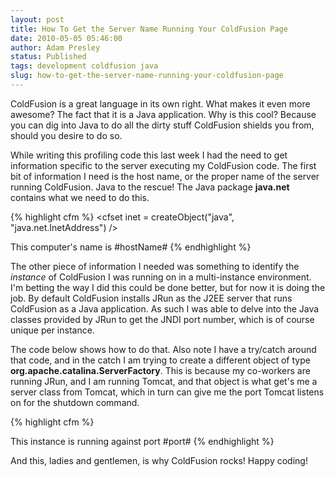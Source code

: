 ```yaml
---
layout: post
title: How To Get the Server Name Running Your ColdFusion Page
date: 2010-05-05 05:46:00
author: Adam Presley
status: Published
tags: development coldfusion java
slug: how-to-get-the-server-name-running-your-coldfusion-page
---
```

ColdFusion is a great language in its own right. What makes it even more
awesome? The fact that it is a Java application. Why is this cool?
Because you can dig into Java to do all the dirty stuff ColdFusion
shields you from, should you desire to do so.  
  
While writing this profiling code this last week I had the need to get
information specific to the server executing my ColdFusion code. The
first bit of information I need is the host name, or the proper name of
the server running ColdFusion. Java to the rescue! The Java package
**java.net** contains what we need to do this.  

{% highlight cfm %}
<cfset inet = createObject("java", "java.net.InetAddress") />
<cfset hostName = inet.getLocalHost().getHostName() />

<cfoutput>This computer's name is #hostName#</cfoutput>
{% endhighlight %}

The other piece of information I needed was something to identify the
*instance* of ColdFusion I was running on in a multi-instance
environment. I'm betting the way I did this could be done better, but
for now it is doing the job. By default ColdFusion installs JRun as the
J2EE server that runs ColdFusion as a Java application. As such I was
able to delve into the Java classes provided by JRun to get the JNDI
port number, which is of course unique per instance.  
  
The code below shows how to do that. Also note I have a try/catch around
that code, and in the catch I am trying to create a different object of
type **org.apache.catalina.ServerFactory**. This is because my
co-workers are running JRun, and I am running Tomcat, and that object is
what get's me a server class from Tomcat, which in turn can give me the
port Tomcat listens on for the shutdown command.  

{% highlight cfm %}
<!---
    Get the port number. This is *J2EE server specific*!
--->
<cftry>
    <cfset j2eeService = createObject("java", "jrun.naming.NamingService") />

<cfcatch>
    <cfset j2eeService = createObject("java", "org.apache.catalina.ServerFactory").getServer() />
</cfcatch>
</cftry>

<cfset port = j2eeService.getPort() />

<cfoutput>This instance is running against port #port#</cfoutput>
{% endhighlight %}

And this, ladies and gentlemen, is why ColdFusion rocks! Happy coding!

